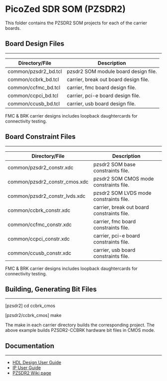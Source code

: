 # PicoZed SDR SOM (PZSDR2)

This folder contains the PZSDR2 SOM projects for each of the carrier boards.

## Board Design Files
---

| Directory/File       | Description                            |
|----------------------|----------------------------------------|
| common/pzsdr2_bd.tcl | pzsdr2 SOM module board design file.   |
| common/ccbrk_bd.tcl  | carrier, break out board design file.  |
| common/ccfmc_bd.tcl  | carrier, fmc board design file.        |
| common/ccpci_bd.tcl  | carrier, pci-e board design file.      |
| common/ccusb_bd.tcl  | carrier, usb board design file.        |

FMC & BRK carrier designs includes loopback daughtercards for connectivity testing.

## Board Constraint Files
---

| Directory/File                | Description                                   |
|-------------------------------|-----------------------------------------------|
| common/pzsdr2_constr.xdc      | pzsdr2 SOM base constraints file.             |
| common/pzsdr2_constr_cmos.xdc | pzsdr2 SOM CMOS mode constraints file.        |
| common/pzsdr2_constr_lvds.xdc | pzsdr2 SOM LVDS mode constraints file.        |
| common/ccbrk_constr.xdc       | carrier, break out board constraints file.    |
| common/ccfmc_constr.xdc       | carrier, fmc board constraints file.          |
| common/ccpci_constr.xdc       | carrier, pci-e board constraints file.        |
| common/ccusb_constr.xdc       | carrier, usb board constraints file.          |

FMC & BRK carrier designs includes loopback daughtercards for connectivity testing.

## Building, Generating Bit Files
---
[pzsdr2] cd ccbrk_cmos

[pzsdr2/ccbrk_cmos] make

The make in each carrier directory builds the corresponding project. The above example builds PZSDR2-CCBRK hardware bit files in CMOS mode.

## Documentation
---
 * [HDL Design User Guide]
 * [IP User Guide]
 * [PZSDR2 Wiki page]
 
[HDL Design User Guide]:http://wiki.analog.com/resources/fpga/docs/hdl
[IP User Guide]:http://wiki.analog.com/resources/fpga/docs/axi_ad9361 
[PZSDR2 Wiki page]:https://wiki.analog.com/resources/eval/user-guides/picozed_sdr

